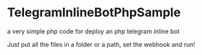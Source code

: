 # TelegramInlineBotPhpSample
a very simple php code for deploy an php telegram inline bot

Just put all the files in a folder or a path, set the webhook and run!

